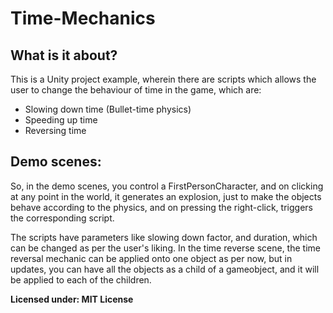 # Time-Mechanics

## What is it about?
This is a Unity project example, wherein there are scripts which allows the user to change the behaviour of time in the game, which are: <br>
<ul><li> Slowing down time (Bullet-time physics) </li>
<li>Speeding up time</li>
<li>Reversing time </li>
</ul>

## Demo scenes:
So, in the demo scenes, you control a FirstPersonCharacter, and on clicking at any point in the world, it generates an explosion, just to make the objects behave according to the physics, and on pressing the right-click, triggers the corresponding script. <br>

The scripts have parameters like slowing down factor, and duration, which can be changed as per the user's liking. In the time reverse scene, the time reversal mechanic can be applied onto one object as per now, but in updates, you can have all the objects as a child of a gameobject, and it will be applied to each of the children.
<br>

<b> Licensed under: MIT License</b>
